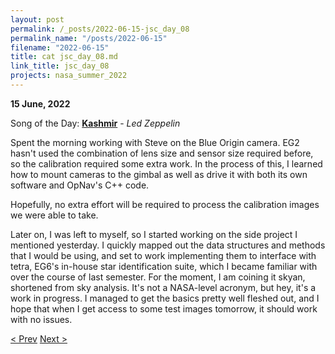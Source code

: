 ```yaml
---
layout: post
permalink: /_posts/2022-06-15-jsc_day_08
permalink_name: "/posts/2022-06-15"
filename: "2022-06-15"
title: cat jsc_day_08.md
link_title: jsc_day_08
projects: nasa_summer_2022
---
```

**15 June, 2022**

Song of the Day: [**Kashmir**](https://youtu.be/tzVJPgCn-Z8) - *Led Zeppelin*

Spent the morning working with Steve on the Blue Origin camera. EG2 hasn't used the combination of lens size and sensor size required before, so the calibration required some extra work. In the process of this, I learned how to mount cameras to the gimbal as well as drive it with both its own software and OpNav's C++ code.

Hopefully, no extra effort will be required to process the calibration images we were able to take.

Later on, I was left to myself, so I started working on the side project I mentioned yesterday. I quickly mapped out the data structures and methods that I would be using, and set to work implementing them to interface with tetra, EG6's in-house star identification suite, which I became familiar with over the course of last semester. For the moment, I am coining it skyan, shortened from sky analysis. It's not a NASA-level acronym, but hey, it's a work in progress. I managed to get the basics pretty well fleshed out, and I hope that when I get access to some test images tomorrow, it should work with no issues.

[< Prev](/_posts/2022-06-14-jsc_day_07)    [Next >](/_posts/2022-06-16-jsc_day_09)
